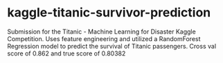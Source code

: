# kaggle-titanic-survivor-prediction

Submission for the Titanic - Machine Learning for Disaster Kaggle Competition. 
Uses feature engineering and utilized a RandomForest Regression model to predict the survival of Titanic passengers. 
Cross val score of 0.862 and true score of 0.80382
